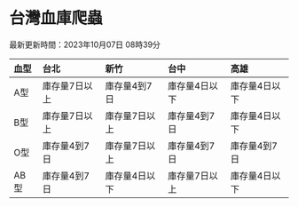 # 台灣血庫爬蟲

最新更新時間：2023年10月07日 08時39分

| 血型   | 台北      | 新竹      | 台中      | 高雄      |
|:-----|:--------|:--------|:--------|:--------|
| A型   | 庫存量7日以上 | 庫存量4到7日 | 庫存量4日以下 | 庫存量4日以下 |
| B型   | 庫存量7日以上 | 庫存量7日以上 | 庫存量4到7日 | 庫存量4日以下 |
| O型   | 庫存量4到7日 | 庫存量7日以上 | 庫存量4到7日 | 庫存量4到7日 |
| AB型  | 庫存量4到7日 | 庫存量4日以下 | 庫存量7日以上 | 庫存量4日以下 |